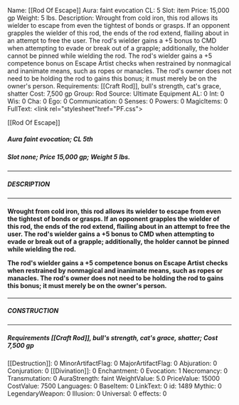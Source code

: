 Name: [[Rod Of Escape]]
Aura: faint evocation
CL: 5
Slot: item
Price: 15,000 gp
Weight: 5 lbs.
Description: Wrought from cold iron, this rod allows its wielder to escape from even the tightest of bonds or grasps. If an opponent grapples the wielder of this rod, the ends of the rod extend, flailing about in an attempt to free the user. The rod's wielder gains a +5 bonus to CMD when attempting to evade or break out of a grapple; additionally, the holder cannot be pinned while wielding the rod. The rod's wielder gains a +5 competence bonus on Escape Artist checks when restrained by nonmagical and inanimate means, such as ropes or manacles. The rod's owner does not need to be holding the rod to gains this bonus; it must merely be on the owner's person.
Requirements: [[Craft Rod]], bull's strength, cat's grace, shatter
Cost: 7,500 gp
Group: Rod
Source: Ultimate Equipment
AL: 0
Int: 0
Wis: 0
Cha: 0
Ego: 0
Communication: 0
Senses: 0
Powers: 0
MagicItems: 0
FullText: <link rel="stylesheet"href="PF.css"><div class="heading"><p class="alignleft">[[Rod Of Escape]]</p><div style="clear: both;"></div></div><div><h5><b>Aura </b>faint evocation; <b>CL </b>5th</h5><h5><b>Slot </b>none; <b>Price </b>15,000 gp; <b>Weight </b>5 lbs.</h5></div><hr/><div><h5><b>DESCRIPTION</b></h5></div><hr/><div><h4><p>Wrought from cold iron, this rod allows its wielder to escape from even the tightest of bonds or grasps. If an opponent grapples the wielder of this rod, the ends of the rod extend, flailing about in an attempt to free the user. The rod's wielder gains a +5 bonus to CMD when attempting to evade or break out of a grapple; additionally, the holder cannot be pinned while wielding the rod. </p><p>The rod's wielder gains a +5 competence bonus on Escape Artist checks when restrained by nonmagical and inanimate means, such as ropes or manacles. The rod's owner does not need to be holding the rod to gains this bonus; it must merely be on the owner's person.</p></h4></div><hr/><div><h5><b>CONSTRUCTION</b></h5></div><hr/><div><h5><b>Requirements </b>[[Craft Rod]], <i>bull's strength</i>, <i>cat's grace</i>, <i>shatter</i>; <b>Cost </b>7,500 gp</h5></div>
[[Destruction]]: 0
MinorArtifactFlag: 0
MajorArtifactFlag: 0
Abjuration: 0
Conjuration: 0
[[Divination]]: 0
Enchantment: 0
Evocation: 1
Necromancy: 0
Transmutation: 0
AuraStrength: faint
WeightValue: 5.0
PriceValue: 15000
CostValue: 7500
Languages: 0
BaseItem: 0
LinkText: 0
id: 1489
Mythic: 0
LegendaryWeapon: 0
Illusion: 0
Universal: 0
effects: 0
